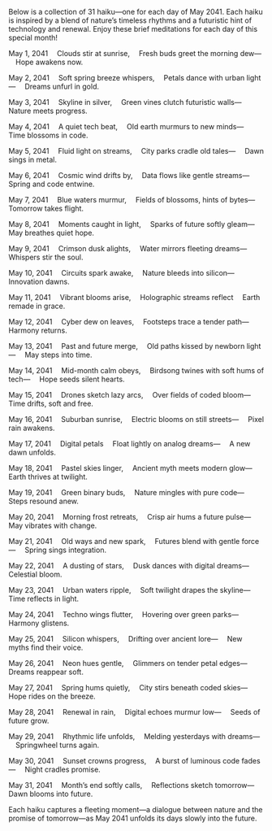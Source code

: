 Below is a collection of 31 haiku—one for each day of May 2041. Each haiku is inspired by a blend of nature’s timeless rhythms and a futuristic hint of technology and renewal. Enjoy these brief meditations for each day of this special month!

May 1, 2041
 Clouds stir at sunrise,
 Fresh buds greet the morning dew—
 Hope awakens now.

May 2, 2041
 Soft spring breeze whispers,
 Petals dance with urban light—
 Dreams unfurl in gold.

May 3, 2041
 Skyline in silver,
 Green vines clutch futuristic walls—
 Nature meets progress.

May 4, 2041
 A quiet tech beat,
 Old earth murmurs to new minds—
 Time blossoms in code.

May 5, 2041
 Fluid light on streams,
 City parks cradle old tales—
 Dawn sings in metal.

May 6, 2041
 Cosmic wind drifts by,
 Data flows like gentle streams—
 Spring and code entwine.

May 7, 2041
 Blue waters murmur,
 Fields of blossoms, hints of bytes—
 Tomorrow takes flight.

May 8, 2041
 Moments caught in light,
 Sparks of future softly gleam—
 May breathes quiet hope.

May 9, 2041
 Crimson dusk alights,
 Water mirrors fleeting dreams—
 Whispers stir the soul.

May 10, 2041
 Circuits spark awake,
 Nature bleeds into silicon—
 Innovation dawns.

May 11, 2041
 Vibrant blooms arise,
 Holographic streams reflect
 Earth remade in grace.

May 12, 2041
 Cyber dew on leaves,
 Footsteps trace a tender path—
 Harmony returns.

May 13, 2041
 Past and future merge,
 Old paths kissed by newborn light—
 May steps into time.

May 14, 2041
 Mid-month calm obeys,
 Birdsong twines with soft hums of tech—
 Hope seeds silent hearts.

May 15, 2041
 Drones sketch lazy arcs,
 Over fields of coded bloom—
 Time drifts, soft and free.

May 16, 2041
 Suburban sunrise,
 Electric blooms on still streets—
 Pixel rain awakens.

May 17, 2041
 Digital petals
 Float lightly on analog dreams—
 A new dawn unfolds.

May 18, 2041
 Pastel skies linger,
 Ancient myth meets modern glow—
 Earth thrives at twilight.

May 19, 2041
 Green binary buds,
 Nature mingles with pure code—
 Steps resound anew.

May 20, 2041
 Morning frost retreats,
 Crisp air hums a future pulse—
 May vibrates with change.

May 21, 2041
 Old ways and new spark,
 Futures blend with gentle force—
 Spring sings integration.

May 22, 2041
 A dusting of stars,
 Dusk dances with digital dreams—
 Celestial bloom.

May 23, 2041
 Urban waters ripple,
 Soft twilight drapes the skyline—
 Time reflects in light.

May 24, 2041
 Techno wings flutter,
 Hovering over green parks—
 Harmony glistens.

May 25, 2041
 Silicon whispers,
 Drifting over ancient lore—
 New myths find their voice.

May 26, 2041
 Neon hues gentle,
 Glimmers on tender petal edges—
 Dreams reappear soft.

May 27, 2041
 Spring hums quietly,
 City stirs beneath coded skies—
 Hope rides on the breeze.

May 28, 2041
 Renewal in rain,
 Digital echoes murmur low—
 Seeds of future grow.

May 29, 2041
 Rhythmic life unfolds,
 Melding yesterdays with dreams—
 Springwheel turns again.

May 30, 2041
 Sunset crowns progress,
 A burst of luminous code fades—
 Night cradles promise.

May 31, 2041
 Month’s end softly calls,
 Reflections sketch tomorrow—
 Dawn blooms into future.

Each haiku captures a fleeting moment—a dialogue between nature and the promise of tomorrow—as May 2041 unfolds its days slowly into the future.
